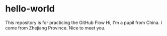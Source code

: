 # hello-world
This repository is for practicing the GitHub Flow
Hi, I'm a pupil from China. I come from Zhejiang Province. Nice to meet you.

